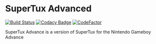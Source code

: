 SuperTux Advanced
=================

[![Build Status](https://www.travis-ci.com/Jorengarenar/SuperTux-Advanced.svg?branch=master)](https://www.travis-ci.com/Jorengarenar/SuperTux-Advanced)
[![Codacy Badge](https://app.codacy.com/project/badge/Grade/dd40684aa2c141c5a4bd2c294625b387)](https://www.codacy.com/gh/Jorengarenar/SuperTux-Advanced/dashboard?utm_source=github.com&amp;utm_medium=referral&amp;utm_content=Jorengarenar/SuperTux-Advanced&amp;utm_campaign=Badge_Grade)
[![CodeFactor](https://www.codefactor.io/repository/github/jorengarenar/supertux-advanced/badge/master)](https://www.codefactor.io/repository/github/jorengarenar/supertux-advanced/overview/master)

SuperTux Advance is a version of SuperTux for the Nintendo Gameboy Advance

